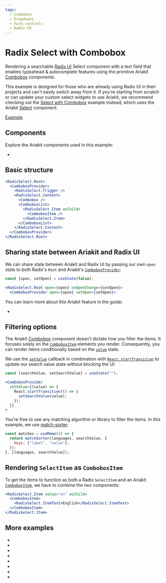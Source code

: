 ```yaml
---
tags:
  - Combobox
  - Dropdowns
  - Form controls
  - Radix UI
---
```


# Radix Select with Combobox

<div data-description>

Rendering a searchable [Radix UI](https://radix-ui.com) Select component with a text field that enables typeahead & autocomplete features using the primitive Ariakit [Combobox](/components/combobox) components.

</div>

<div data-tags></div>

<aside data-type="note" title="Note">

This example is designed for those who are already using Radix UI in their projects and can't easily switch away from it. If you're starting from scratch or can update your custom select widgets to use Ariakit, we recommend checking out the [Select with Combobox](/examples/select-combobox) example instead, which uses the Ariakit [Select](/components/select) component.

</aside>

<a href="./index.tsx" data-playground>Example</a>

## Components

Explore the Ariakit components used in this example:

<div data-cards="components">

- [](/components/combobox)

</div>

## Basic structure

```jsx "ComboboxProvider" "Combobox" "ComboboxList" "ComboboxItem"
<RadixSelect.Root>
  <ComboboxProvider>
    <RadixSelect.Trigger />
    <RadixSelect.Content>
      <Combobox />
      <ComboboxList>
        <RadixSelect.Item asChild>
          <ComboboxItem />
        </RadixSelect.Item>
      </ComboboxList>
    </RadixSelect.Content>
  </ComboboxProvider>
</RadixSelect.Root>
```

## Sharing state between Ariakit and Radix UI

We can share state between Ariakit and Radix UI by passing our own `open` state to both Radix's `Root` and Ariakit's [`ComboboxProvider`](/reference/combobox-provider):

```jsx
const [open, setOpen] = useState(false);

<RadixSelect.Root open={open} onOpenChange={setOpen}>
  <ComboboxProvider open={open} setOpen={setOpen}>
```

You can learn more about this Ariakit feature in the guide:

<div data-cards>

- [](/guide/component-providers)

</div>

## Filtering options

The Ariakit [Combobox](/components/combobox) component doesn't dictate how you filter the items. It focuses solely on the [`ComboboxItem`](/reference/combobox-item) elements you render. Consequently, you can render items conditionally based on the [`value`](/reference/combobox-provider#value) state.

We use the [`setValue`](/reference/combobox-provider#setvalue) callback in combination with [`React.startTransition`](https://react.dev/reference/react/startTransition) to update our search value state without blocking the UI:

```jsx {5-7}
const [searchValue, setSearchValue] = useState("");

<ComboboxProvider
  setValue={(value) => {
    React.startTransition(() => {
      setSearchValue(value);
    });
  }}
>
```

You're free to use any matching algorithm or library to filter the items. In this example, we use [match-sorter](https://www.npmjs.com/package/match-sorter):

```jsx "matchSorter"
const matches = useMemo(() => {
  return matchSorter(languages, searchValue, {
    keys: ["label", "value"],
  });
}, [languages, searchValue]);
```

## Rendering `SelectItem` as `ComboboxItem`

To get the items to function as both a Radix `SelectItem` and an Ariakit [`ComboboxItem`](/reference/combobox-item), we have to combine the two components:

```jsx "asChild" "ComboboxItem"
<RadixSelect.Item value="en" asChild>
  <ComboboxItem>
    <RadixSelect.ItemText>English</RadixSelect.ItemText>
  </ComboboxItem>
</RadixSelect.Item>
```

## More examples

<div data-cards="examples">

- [](/examples/combobox-radix)
- [](/examples/dialog-radix)
- [](/examples/menu-combobox)
- [](/examples/select-combobox)
- [](/examples/combobox-filtering)
- [](/examples/combobox-group)
- [](/examples/combobox-multiple)
- [](/examples/combobox-tabs)

</div>

